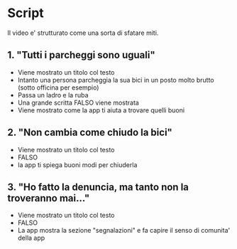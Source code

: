 # Script

Il video e' strutturato come una sorta di sfatare miti.

## 1. "Tutti i parcheggi sono uguali"

- Viene mostrato un titolo col testo
- Intanto una persona parcheggia la sua bici in un posto molto brutto (sotto officina per esempio)
- Passa un ladro e la ruba
- Una grande scritta FALSO viene mostrata
- Viene mostrato come la app ti aiuta a trovare quelli buoni

## 2. "Non cambia come chiudo la bici"

- Viene mostrato un titolo col testo
- FALSO
- la app ti spiega buoni modi per chiuderla

## 3. "Ho fatto la denuncia, ma tanto non la troveranno mai..."

- Viene mostrato un titolo col testo
- FALSO
- La app mostra la sezione "segnalazioni" e fa capire il senso di comunita' della app
